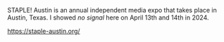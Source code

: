STAPLE! Austin is an annual independent media expo that takes place in Austin, Texas. I showed _no signal_ here on April 13th and 14th in 2024.

https://staple-austin.org/
